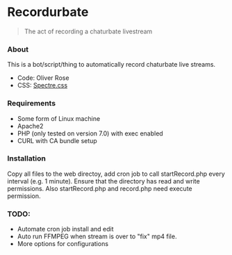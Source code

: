 # Recordurbate
> The act of recording a chaturbate livestream

### About
This is a bot/script/thing to automatically record chaturbate live streams. 
- Code: Oliver Rose
- CSS: [Spectre.css](https://github.com/picturepan2/spectre)

### Requirements
- Some form of Linux machine
- Apache2
- PHP (only tested on version 7.0) with exec enabled
- CURL with CA bundle setup

### Installation
Copy all files to the web directoy, add cron job to call startRecord.php every interval (e.g. 1 minute). Ensure that the directory has read and write permissions. Also startRecord.php and record.php need execute permission.

### TODO:
- Automate cron job install and edit
- Auto run FFMPEG when stream is over to "fix" mp4 file.
- More options for configurations
